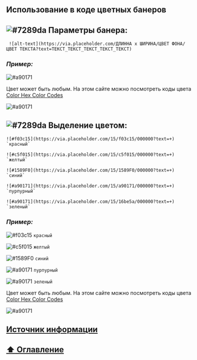 ## Использование в коде цветных банеров

## ![#7289da](https://via.placeholder.com/15/7289da/000000?text=+)  Параметры банера:
```
 ![alt-text](https://via.placeholder.com/ДЛИННА х ШИРИНА/ЦВЕТ ФОНА/ЦВЕТ ТЕКСТА?text=ТЕКСТ_ТЕКСТ_ТЕКСТ_ТЕКСТ_ТЕКСТ)
```
### _Пример:_

![#a90171](https://via.placeholder.com/1100x70/fff99a/420420?text=ТЕКСТ_ТЕКСТ_ТЕКСТ_ТЕКСТ_ТЕКСТ)

Цвет может быть любым. На этом сайте можно посмотреть коды цвета [Color Hex Color Codes](https://www.color-hex.com)

![#a90171](https://via.placeholder.com/1100x5/7289da/000000?text=+)

## ![#7289da](https://via.placeholder.com/15/7289da/000000?text=+)  Выделение цветом:

```
![#f03c15](https://via.placeholder.com/15/f03c15/000000?text=+) `красный`    

![#c5f015](https://via.placeholder.com/15/c5f015/000000?text=+) `желтый`    

![#1589F0](https://via.placeholder.com/15/1589F0/000000?text=+) `синий`    

![#a90171](https://via.placeholder.com/15/a90171/000000?text=+) `пурпурный`    

![#a90171](https://via.placeholder.com/15/16be5a/000000?text=+) `зеленый`    
```
### _Пример:_

![#f03c15](https://via.placeholder.com/15/f03c15/000000?text=+) `красный`    

![#c5f015](https://via.placeholder.com/15/c5f015/000000?text=+) `желтый`    

![#1589F0](https://via.placeholder.com/15/1589F0/000000?text=+) `синий`    

![#a90171](https://via.placeholder.com/15/a90171/000000?text=+) `пурпурный`    

![#a90171](https://via.placeholder.com/15/16be5a/000000?text=+) `зеленый`   

Цвет может быть любым. На этом сайте можно посмотреть коды цвета [Color Hex Color Codes](https://www.color-hex.com)

![#a90171](https://via.placeholder.com/1100x5/7289da/000000?text=+)

## [Источник информации](https://placeholder.com/)

## [:arrow_up:  Оглавление](https://github.com/BaturinSS/manual-README.md/blob/main/README.md#оглавление)
